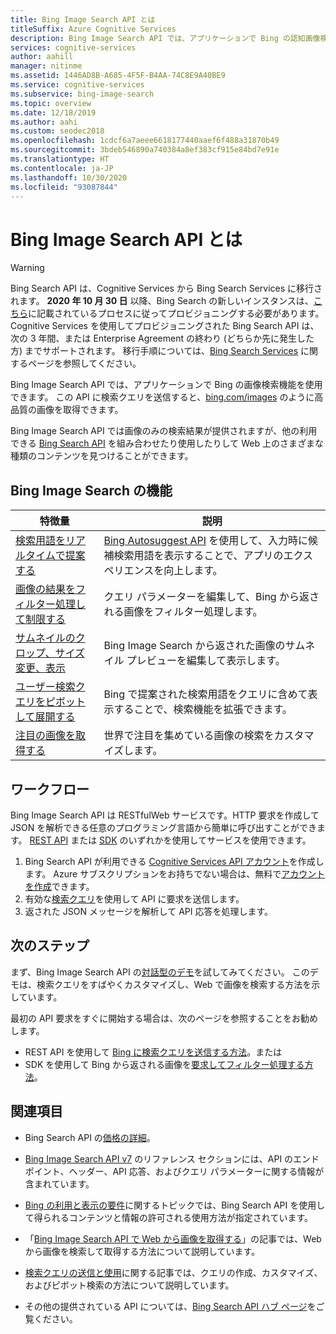 ```yaml
---
title: Bing Image Search API とは
titleSuffix: Azure Cognitive Services
description: Bing Image Search API では、アプリケーションで Bing の認知画像検索機能を使用できます。 この API を使用してユーザーの検索クエリを送信すると、Bing Images のような関連性のある高品質の画像を取得して表示できます。
services: cognitive-services
author: aahill
manager: nitinme
ms.assetid: 1446AD8B-A685-4F5F-B4AA-74C8E9A40BE9
ms.service: cognitive-services
ms.subservice: bing-image-search
ms.topic: overview
ms.date: 12/18/2019
ms.author: aahi
ms.custom: seodec2018
ms.openlocfilehash: 1cdcf6a7aeee6618177440aaef6f488a31870b49
ms.sourcegitcommit: 3bdeb546890a740384a8ef383cf915e84bd7e91e
ms.translationtype: HT
ms.contentlocale: ja-JP
ms.lasthandoff: 10/30/2020
ms.locfileid: "93087844"
---
```

# <a name="what-is-the-bing-image-search-api"></a>Bing Image Search API とは

> [!WARNING]
> Bing Search API は、Cognitive Services から Bing Search Services に移行されます。 **2020 年 10 月 30 日** 以降、Bing Search の新しいインスタンスは、[こちら](https://aka.ms/cogsvcs/bingmove)に記載されているプロセスに従ってプロビジョニングする必要があります。
> Cognitive Services を使用してプロビジョニングされた Bing Search API は、次の 3 年間、または Enterprise Agreement の終わり (どちらか先に発生した方) までサポートされます。
> 移行手順については、[Bing Search Services](https://aka.ms/cogsvcs/bingmigration) に関するページを参照してください。

Bing Image Search API では、アプリケーションで Bing の画像検索機能を使用できます。 この API に検索クエリを送信すると、[bing.com/images](https://www.bing.com/images) のように高品質の画像を取得できます。

Bing Image Search API では画像のみの検索結果が提供されますが、他の利用できる [Bing Search API](../bing-web-search/bing-api-comparison.md) を組み合わせたり使用したりして Web 上のさまざまな種類のコンテンツを見つけることができます。

## <a name="bing-image-search-features"></a>Bing Image Search の機能

| 特徴量                                                                                                                                                                                 | 説明                                                                                                                                                            |
|-----------------------------------------------------------------------------------------------------------------------------------------------------------------------------------------|------------------------------------------------------------------------------------------------------------------------------------------------------------------------|
| [検索用語をリアルタイムで提案する](https://docs.microsoft.com/azure/cognitive-services/bing-image-search/concepts/bing-image-search-sending-queries) | [Bing Autosuggest API](../bing-autosuggest/get-suggested-search-terms.md) を使用して、入力時に候補検索用語を表示することで、アプリのエクスペリエンスを向上します。 |
| [画像の結果をフィルター処理して制限する](https://docs.microsoft.com/azure/cognitive-services/bing-image-search/concepts/bing-image-search-get-images)                       | クエリ パラメーターを編集して、Bing から返される画像をフィルター処理します。                                                                                                       |
| [サムネイルのクロップ、サイズ変更、表示](https://docs.microsoft.com/azure/cognitive-services/bing-web-search/resize-and-crop-thumbnails)                                                | Bing Image Search から返された画像のサムネイル プレビューを編集して表示します。                                                                                      |
| [ユーザー検索クエリをピボットして展開する](https://docs.microsoft.com/azure/cognitive-services/bing-image-search/concepts/bing-image-search-sending-queries)               | Bing で提案された検索用語をクエリに含めて表示することで、検索機能を拡張できます。                                                                    |
| [注目の画像を取得する](trending-images.md)                                                                     | 世界で注目を集めている画像の検索をカスタマイズします。                                                                                                          |

## <a name="workflow"></a>ワークフロー

Bing Image Search API は RESTfulWeb サービスです。HTTP 要求を作成して JSON を解析できる任意のプログラミング言語から簡単に呼び出すことができます。 [REST API](https://docs.microsoft.com/azure/cognitive-services/bing-image-search/quickstarts/csharp?) または [SDK](https://docs.microsoft.com/azure/cognitive-services/bing-image-search/image-search-sdk-quickstart) のいずれかを使用してサービスを使用できます。

1. Bing Search API が利用できる [Cognitive Services API アカウント](https://docs.microsoft.com/azure/cognitive-services/cognitive-services-apis-create-account)を作成します。 Azure サブスクリプションをお持ちでない場合は、無料で[アカウントを作成](https://azure.microsoft.com/free/cognitive-services/)できます。
2. 有効な[検索クエリ](https://docs.microsoft.com/azure/cognitive-services/bing-image-search/concepts/bing-image-search-sending-queries)を使用して API に要求を送信します。
3. 返された JSON メッセージを解析して API 応答を処理します。

## <a name="next-steps"></a>次のステップ

まず、Bing Image Search API の[対話型のデモ](https://azure.microsoft.com/services/cognitive-services/bing-image-search-api/)を試してみてください。
このデモは、検索クエリをすばやくカスタマイズし、Web で画像を検索する方法を示しています。

最初の API 要求をすぐに開始する場合は、次のページを参照することをお勧めします。

* REST API を使用して [Bing に検索クエリを送信する方法](https://docs.microsoft.com/azure/cognitive-services/bing-image-search/quickstarts/csharp)。または
* SDK を使用して Bing から返される画像を[要求してフィルター処理する方法](https://docs.microsoft.com/azure/cognitive-services/bing-image-search/image-search-sdk-quickstart)。

## <a name="see-also"></a>関連項目

* Bing Search API の[価格の詳細](https://azure.microsoft.com/pricing/details/cognitive-services/search-api/)。 

* [Bing Image Search API v7](https://docs.microsoft.com/rest/api/cognitiveservices-bingsearch/bing-images-api-v7-reference) のリファレンス セクションには、API のエンドポイント、ヘッダー、API 応答、およびクエリ パラメーターに関する情報が含まれています。

* [Bing の利用と表示の要件](./useanddisplayrequirements.md)に関するトピックでは、Bing Search API を使用して得られるコンテンツと情報の許可される使用方法が指定されています。

* 「[Bing Image Search API で Web から画像を取得する](https://docs.microsoft.com/azure/cognitive-services/bing-image-search/concepts/bing-image-search-get-images)」の記事では、Web から画像を検索して取得する方法について説明しています。

* [検索クエリの送信と使用](https://docs.microsoft.com/azure/cognitive-services/bing-image-search/concepts/bing-image-search-sending-queries)に関する記事では、クエリの作成、カスタマイズ、およびピボット検索の方法について説明しています。

* その他の提供されている API については、[Bing Search API ハブ ページ](../bing-web-search/search-the-web.md)をご覧ください。
